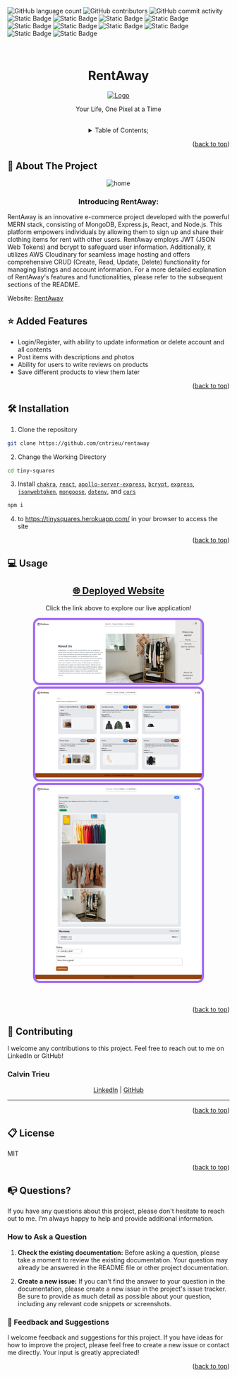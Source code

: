 ![GitHub language count](https://img.shields.io/github/languages/count/jason1chiu/tiny-squares?style=plastic&labelColor=%23785bc8&color=%2394a1be)
![GitHub contributors](https://img.shields.io/github/contributors/jason1chiu/tiny-squares?style=plastic&labelColor=%23785bc8&color=%2394a1be)
![GitHub commit activity](https://img.shields.io/github/commit-activity/t/jason1chiu/tiny-squares?style=plastic&labelColor=%23785bc8&color=%2394a1be)
![Static Badge](https://img.shields.io/badge/React-s?style=plastic&logo=React&labelColor=%23785bc8&color=%2394a1be)
![Static Badge](https://img.shields.io/badge/Axios-s?style=plastic&logo=Axios&labelColor=%23785bc8&color=%2394a1be)
![Static Badge](https://img.shields.io/badge/Mongoose-s?style=plastic&logo=mongoose&labelColor=%23785bc8&color=%2394a1be)
![Static Badge](https://img.shields.io/badge/Stripe-s?style=plastic&logo=Stripe&labelColor=%23785bc8&color=%2394a1be)
![Static Badge](https://img.shields.io/badge/Express-s?style=plastic&logo=express&labelColor=%23785bc8&color=%2394a1be)
![Static Badge](https://img.shields.io/badge/FramerMotion-s?style=plastic&logo=Framer&labelColor=%23785bc8&color=%2394a1be)
![Static Badge](https://img.shields.io/badge/ChakraUI-s?style=plastic&logo=ChakraUI&labelColor=%23785bc8&color=%2394a1be)
![Static Badge](https://img.shields.io/badge/React-Joyride-s?style=plastic&labelColor=%23785bc8&color=%2394a1be)
![Static Badge](https://img.shields.io/badge/Babel-s?style=plastic&logo=Babel&labelColor=%23785bc8&color=%2394a1be)
![Static Badge](https://img.shields.io/badge/HTMLToIImage-s?style=plastic&labelColor=%23785bc8&color=%2394a1be)



<a name="readme-top"></a>
<br />

 <div align="center">
 <h1 align="center">RentAway</h1>

<a href="https://github.com/cntrieu/rentaway">

<img src="./client/public/ts.png" alt="Logo" height="200">
</a>
<p align="center">
  Your Life, One Pixel at a Time
</p>

<br />
<details><summary>Table of Contents;</summary>

- [About the Project](#description)

- [Added Features](#features)

- [Installation](#installation)

- [Usage](#usage)

- [Contributing](#contributing)

- [license](#license)

- [Questions](#questions)

</details>
</div>

<p align="right">(<a href="#readme-top">back to top</a>)</p>

<a name="description"></a>

## :rocket: About The Project

<p align="center">
 
  <img src='./client/public/Screenshot2.png' alt='home'>
</p>

<h3 align="center"> Introducing RentAway: </h3>

RentAway is an innovative e-commerce project developed with the powerful MERN stack, consisting of MongoDB, Express.js, React, and Node.js. This platform empowers individuals by allowing them to sign up and share their clothing items for rent with other users. RentAway employs JWT (JSON Web Tokens) and bcrypt to safeguard user information. Additionally, it utilizes AWS Cloudinary for seamless image hosting and offers comprehensive CRUD (Create, Read, Update, Delete) functionality for managing listings and account information. For a more detailed explanation of RentAway's features and functionalities, please refer to the subsequent sections of the README.

Website: <a href="https://rentaway.onrender.com/">RentAway</a>



## :star: Added Features

- Login/Register, with ability to update information or delete account and all contents
- Post items with descriptions and photos
- Ability for users to write reviews on products
- Save different products to view them later

<p align="right">(<a href="#readme-top">back to top</a>)</p>

<a name="installation"></a>

## :hammer_and_wrench: Installation

1. Clone the repository

```bash
git clone https://github.com/cntrieu/rentaway
```

2. Change the Working Directory

```bash
cd tiny-squares
```


3. Install [`chakra`](https://www.npmjs.com/package/@chakra-ui/react), [`react`](https://www.npmjs.com/package/react), [`apollo-server-express`](https://www.apollographql.com/docs/apollo-server/previous-versions/), [`bcrypt`](https://www.npmjs.com/package/bcrypt), [`express`](https://www.npmjs.com/package/console.table), [`jsonwebtoken`](https://www.npmjs.com/package/jsonwebtoken), [`mongoose`](https://www.npmjs.com/package/mongoose), [`dotenv`](https://www.npmjs.com/package/dotenv), and [`cors`](https://www.npmjs.com/package/cors)


```bash
npm i
```



4.  to https://tinysquares.herokuapp.com/ in your browser to access the site

<p align="right">(<a href="#readme-top">back to top</a>)</p>

<a name="usage"></a>

## :computer: Usage

<div align="center">
  <h2><a href="https://rentaway.onrender.com/" target="_blank">🌐 Deployed Website</a></h2>
  <p>Click the link above to explore our live application!</p>
  <a href="https://rentaway.onrender.com/" target="_blank">
    <img src='./client/src/assets/images/screenshots/rentaway.onrender.com_about.png' alt='dashboard pic' style="border: 5px solid #a46cf5; border-radius: 15px; max-width: 75%; max-height: 75%">
     <img src='./client/src/assets/images/screenshots/rentaway.onrender.com_clothing.png' alt='dashboard pic' style="border: 5px solid #a46cf5; border-radius: 15px; max-width: 75%; max-height: 75%">
      <img src='./client/src/assets/images/screenshots/rentaway.onrender.com_clothing_651508645cf397d7f6176baa.png' alt='dashboard pic' style="border: 5px solid #a46cf5; border-radius: 15px; max-width: 75%; max-height: 75%">
  </a>
</div>
 <br />
  <br />
<p align="right">(<a href="#readme-top">back to top</a>)</p>


<a name="contributing"></a>

## :handshake: Contributing

I welcome any contributions to this project. Feel free to reach out to me on LinkedIn or GitHub!

### Calvin Trieu

<div align="center">
    <a href="https://www.linkedin.com/in/calvin-trieu/" target="_blank">LinkedIn</a> | 
    <a href="https://github.com/cntrieu" target="_blank">GitHub</a>
</div>

---



<p align="right">(<a href="#readme-top">back to top</a>)</p>

<a name="license"></a>

## :clipboard: License

MIT

<p align="right">(<a href="#readme-top">back to top</a>)</p>


<a name="questions"></a>

## :mailbox_with_no_mail: Questions?

If you have any questions about this project, please don't hesitate to reach out to me. I'm always happy to help and provide additional information.

### How to Ask a Question

1. **Check the existing documentation:** Before asking a question, please take a moment to review the existing documentation. Your question may already be answered in the README file or other project documentation.

2. **Create a new issue:** If you can't find the answer to your question in the documentation, please create a new issue in the project's issue tracker. Be sure to provide as much detail as possible about your question, including any relevant code snippets or screenshots.



### :pray: Feedback and Suggestions

I welcome feedback and suggestions for this project. If you have ideas for how to improve the project, please feel free to create a new issue or contact me directly. Your input is greatly appreciated!

  <p align="right">(<a href="#readme-top">back to top</a>)</p>